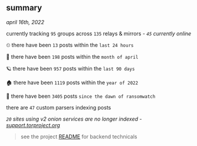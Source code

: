 
## summary
_april 16th, 2022_

currently tracking `95` groups across `135` relays & mirrors - _`45` currently online_

⏲ there have been `13` posts within the `last 24 hours`

🦈 there have been `198` posts within the `month of april`

🪐 there have been `957` posts within the `last 90 days`

🏚 there have been `1119` posts within the `year of 2022`

🦕 there have been `3405` posts `since the dawn of ransomwatch`

there are `47` custom parsers indexing posts

_`20` sites using v2 onion services are no longer indexed - [support.torproject.org](https://support.torproject.org/onionservices/v2-deprecation/)_

> see the project [README](https://github.com/thetanz/ransomwatch#ransomwatch--) for backend technicals
